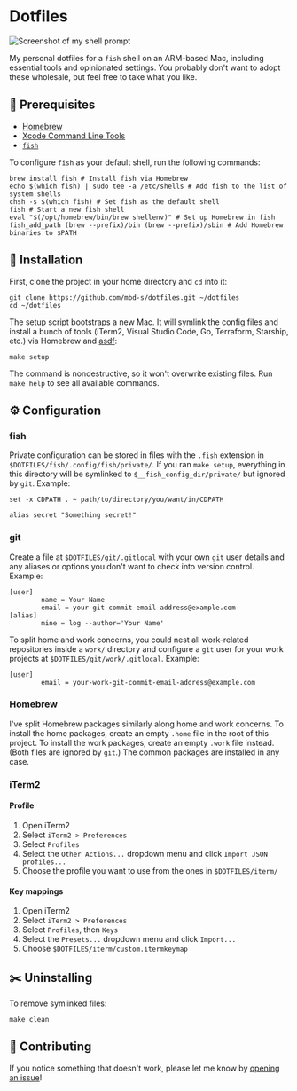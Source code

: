 # Dotfiles

![Screenshot of my shell prompt](https://user-images.githubusercontent.com/13588399/248551301-5a08c7ba-de5c-4e3b-aafb-4dfaa27fcccd.png)

My personal dotfiles for a `fish` shell on an ARM-based Mac, including essential tools and opinionated settings. You
probably don't want to adopt these wholesale, but feel free to take what you like.

## 🧭 Prerequisites

- [Homebrew](https://brew.sh/)
- [Xcode Command Line Tools](https://mac.install.guide/commandlinetools/index.html)
- [`fish`](https://fishshell.com/)

To configure `fish` as your default shell, run the following commands:

```shell
brew install fish # Install fish via Homebrew
echo $(which fish) | sudo tee -a /etc/shells # Add fish to the list of system shells
chsh -s $(which fish) # Set fish as the default shell
fish # Start a new fish shell
eval "$(/opt/homebrew/bin/brew shellenv)" # Set up Homebrew in fish
fish_add_path (brew --prefix)/bin (brew --prefix)/sbin # Add Homebrew binaries to $PATH
```

## 🔌 Installation

First, clone the project in your home directory and `cd` into it:

```shell
git clone https://github.com/mbd-s/dotfiles.git ~/dotfiles
cd ~/dotfiles
```

The setup script bootstraps a new Mac. It will symlink the config files and install a bunch of tools (iTerm2, Visual
Studio Code, Go, Terraform, Starship, etc.) via Homebrew and [asdf](https://github.com/asdf-vm/asdf):

```shell
make setup
```

The command is nondestructive, so it won't overwrite existing files. Run `make help` to see all available commands.

## ⚙️ Configuration

### fish

Private configuration can be stored in files with the `.fish` extension in `$DOTFILES/fish/.config/fish/private/`. If
you ran `make setup`, everything in this directory will be symlinked to `$__fish_config_dir/private/` but ignored by
`git`. Example:

```shell
set -x CDPATH . ~ path/to/directory/you/want/in/CDPATH

alias secret "Something secret!"
```

### git

Create a file at `$DOTFILES/git/.gitlocal` with your own `git` user details and any aliases or options you don't want to
check into version control. Example:

```
[user]
        name = Your Name
        email = your-git-commit-email-address@example.com
[alias]
        mine = log --author='Your Name'
```

To split home and work concerns, you could nest all work-related repositories inside a `work/` directory and configure a
`git` user for your work projects at `$DOTFILES/git/work/.gitlocal`. Example:

```
[user]
        email = your-work-git-commit-email-address@example.com
```

### Homebrew

I've split Homebrew packages similarly along home and work concerns. To install the home packages, create an empty
`.home` file in the root of this project. To install the work packages, create an empty `.work` file instead. (Both
files are ignored by `git`.) The common packages are installed in any case.

### iTerm2

#### Profile

1. Open iTerm2
2. Select `iTerm2 > Preferences`
3. Select `Profiles`
4. Select the `Other Actions...` dropdown menu and click `Import JSON profiles...`
5. Choose the profile you want to use from the ones in `$DOTFILES/iterm/`

#### Key mappings

1. Open iTerm2
2. Select `iTerm2 > Preferences`
3. Select `Profiles`, then `Keys`
4. Select the `Presets...` dropdown menu and click `Import...`
5. Choose `$DOTFILES/iterm/custom.itermkeymap`

## ✂️ Uninstalling

To remove symlinked files:

```shell
make clean
```

## 🦀 Contributing

If you notice something that doesn't work, please let me know by
[opening an issue](https://github.com/mbd-s/dotfiles/issues/new/choose)!
